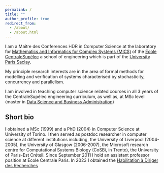 ```yaml
---
permalink: /
title: ""
author_profile: true
redirect_from: 
  - /about/
  - /about.html
---
```


I am a Maître des Conferences HDR in Computer Science at the laboratory for [Mathematics and Informatics for Complex Systems (MICS)](https://www.mics.centralesupelec.fr/) of the [Ecole CentraleSupélec](https://www.centralesupelec.fr/)  a school of engineering which is part of the [University  Paris Saclay](https://www.universite-paris-saclay.fr/). 

My principle research interests are in the area of formal methods for modelling and verification of  systems characterised by stochasticity,  concurrency and parallelism. 

I am involved in teaching computer science related courses in all 3 years of the CentraleSupélec engineering curriculum, as well as, at MSc level (master in [Data Science and Business Administration](https://www.essec.edu/en/program/master-data-sciences-business-analytics/)) 

## Short bio
I obtained a  MSc (1999) and a PhD (2004) in Computer Science at University of Torino. I then served as postdoc researcher in computer science at different institutions including, the University of Liverpool (2004-2005),  the University of Glasgow (2006-2007), the Microsoft  research centre for Computational Systems Biology (CoSBi, in Trento), the University of Paris-Est Créteil. Since September 2011 I hold an assistant professor position at Ecole Centrale Paris. In 2023 I obtained the [Habilitation à Diriger des Recherches](https://theses.hal.science/tel-04335487) 


